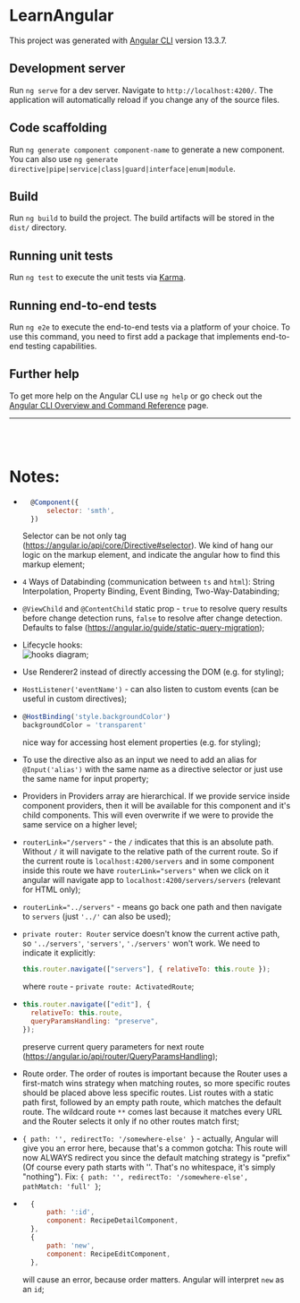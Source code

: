 # LearnAngular

This project was generated with [Angular CLI](https://github.com/angular/angular-cli) version 13.3.7.

## Development server

Run `ng serve` for a dev server. Navigate to `http://localhost:4200/`. The application will automatically reload if you change any of the source files.

## Code scaffolding

Run `ng generate component component-name` to generate a new component. You can also use `ng generate directive|pipe|service|class|guard|interface|enum|module`.

## Build

Run `ng build` to build the project. The build artifacts will be stored in the `dist/` directory.

## Running unit tests

Run `ng test` to execute the unit tests via [Karma](https://karma-runner.github.io).

## Running end-to-end tests

Run `ng e2e` to execute the end-to-end tests via a platform of your choice. To use this command, you need to first add a package that implements end-to-end testing capabilities.

## Further help

To get more help on the Angular CLI use `ng help` or go check out the [Angular CLI Overview and Command Reference](https://angular.io/cli) page.

<hr>
<br>
<br>

# Notes:

- ```js
    @Component({
        selector: 'smth',
    })
  ```

  Selector can be not only tag (https://angular.io/api/core/Directive#selector). We kind of hang our logic on the markup element, and indicate the angular how to find this markup element;

- `4` Ways of Databinding (communication between `ts` and `html`): String Interpolation, Property Binding, Event Binding, Two-Way-Databinding;

- `@ViewChild` and `@ContentChild` static prop - `true` to resolve query results before change detection runs, `false` to resolve after change detection. Defaults to false (https://angular.io/guide/static-query-migration);

- Lifecycle hooks:<br> ![hooks diagram](./src/assets/lifecycle-hooks.png);

- Use Renderer2 instead of directly accessing the DOM (e.g. for styling);

- `HostListener('eventName')` - can also listen to custom events (can be useful in custom directives);

- ```js
  @HostBinding('style.backgroundColor')
  backgroundColor = 'transparent'
  ```

  nice way for accessing host element properties (e.g. for styling);

- To use the directive also as an input we need to add an alias for `@Input('alias')` with the same name as a directive selector or just use the same name for input property;

- Providers in Providers array are hierarchical. If we provide service inside component providers, then it will be available for this component and it's child components. This will even overwrite if we were to provide the same service on a higher level;

- `routerLink="/servers"` - the `/` indicates that this is an absolute path. Without `/` it will navigate to the relative path of the current route. So if the current route is `localhost:4200/servers` and in some component inside this route we have `routerLink="servers"` when we click on it angular will navigate app to `localhost:4200/servers/servers` (relevant for HTML only);

- `routerLink="../servers"` - means go back one path and then navigate to `servers` (just `'../'` can also be used);

- `private router: Router` service doesn't know the current active path, so `'../servers'`, `'servers'`, `'./servers'` won't work. We need to indicate it explicitly:

  ```js
  this.router.navigate(["servers"], { relativeTo: this.route });
  ```

  where `route` - `private route: ActivatedRoute`;

- ```js
  this.router.navigate(["edit"], {
    relativeTo: this.route,
    queryParamsHandling: "preserve",
  });
  ```

  preserve current query parameters for next route (https://angular.io/api/router/QueryParamsHandling);

- Route order. The order of routes is important because the Router uses a first-match wins strategy when matching routes, so more specific routes should be placed above less specific routes. List routes with a static path first, followed by an empty path route, which matches the default route. The wildcard route `**` comes last because it matches every URL and the Router selects it only if no other routes match first;

- `{ path: '', redirectTo: '/somewhere-else' }` - actually, Angular will give you an error here, because that's a common gotcha: This route will now ALWAYS redirect you since the default matching strategy is "prefix" (Of course every path starts with ''. That's no whitespace, it's simply "nothing"). Fix: `{ path: '', redirectTo: '/somewhere-else', pathMatch: 'full' }`;

- ```js
    {
        path: ':id',
        component: RecipeDetailComponent,
    },
    {
        path: 'new',
        component: RecipeEditComponent,
    },
  ```
  will cause an error, because order matters. Angular will interpret `new` as an `id`;
